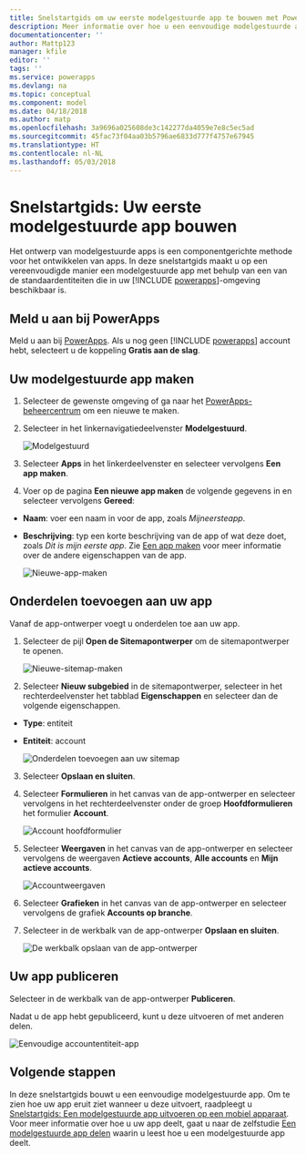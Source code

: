 ```yaml
---
title: Snelstartgids om uw eerste modelgestuurde app te bouwen met PowerApps | Microsoft Docs
description: Meer informatie over hoe u een eenvoudige modelgestuurde app bouwt
documentationcenter: ''
author: Mattp123
manager: kfile
editor: ''
tags: ''
ms.service: powerapps
ms.devlang: na
ms.topic: conceptual
ms.component: model
ms.date: 04/18/2018
ms.author: matp
ms.openlocfilehash: 3a9696a025608de3c142277da4059e7e8c5ec5ad
ms.sourcegitcommit: 45fac73f04aa03b5796ae6833d777f4757e67945
ms.translationtype: HT
ms.contentlocale: nl-NL
ms.lasthandoff: 05/03/2018
---
```

# <a name="quickstart-build-your-first-model-driven-app-from-scratch"></a>Snelstartgids: Uw eerste modelgestuurde app bouwen
Het ontwerp van modelgestuurde apps is een componentgerichte methode voor het ontwikkelen van apps. In deze snelstartgids maakt u op een vereenvoudigde manier een modelgestuurde app met behulp van een van de standaardentiteiten die in uw [!INCLUDE [powerapps](../../includes/powerapps.md)]-omgeving beschikbaar is. 

## <a name="sign-in-to-powerapps"></a>Meld u aan bij PowerApps
Meld u aan bij [PowerApps](https://web.powerapps.microsoft.com/). Als u nog geen [!INCLUDE [powerapps](../../includes/powerapps.md)] account hebt, selecteert u de koppeling **Gratis aan de slag**. 

## <a name="create-your-model-driven-app"></a>Uw modelgestuurde app maken

1.  Selecteer de gewenste omgeving of ga naar het [PowerApps-beheercentrum](https://admin.powerapps.microsoft.com/) om een nieuwe te maken.
2.  Selecteer in het linkernavigatiedeelvenster **Modelgestuurd**. 

    ![Modelgestuurd](media/build-first-model-driven-app/choose-design-mode.png)

3. Selecteer **Apps** in het linkerdeelvenster en selecteer vervolgens **Een app maken**.

4.  Voer op de pagina **Een nieuwe app maken** de volgende gegevens in en selecteer vervolgens **Gereed**: 
  - **Naam**: voer een naam in voor de app, zoals *Mijneersteapp*. 
  - **Beschrijving**: typ een korte beschrijving van de app of wat deze doet, zoals *Dit is mijn eerste app*.
Zie [Een app maken](https://docs.microsoft.com/dynamics365/customer-engagement/customize/create-edit-app#create-an-app) voor meer informatie over de andere eigenschappen van de app.
 
    ![Nieuwe-app-maken](media/build-first-model-driven-app/create-new-app.png)

## <a name="add-components-to-your-app"></a>Onderdelen toevoegen aan uw app
Vanaf de app-ontwerper voegt u onderdelen toe aan uw app.
1.  Selecteer de pijl **Open de Sitemapontwerper** om de sitemapontwerper te openen. 

    ![Nieuwe-sitemap-maken](media/build-first-model-driven-app/new-sitemap.png)

2.  Selecteer **Nieuw subgebied** in de sitemapontwerper, selecteer in het rechterdeelvenster het tabblad **Eigenschappen** en selecteer dan de volgende eigenschappen.
  - **Type**: entiteit
  - **Entiteit**: account

    ![Onderdelen toevoegen aan uw sitemap](media/build-first-model-driven-app/sitemap.png)

3.  Selecteer **Opslaan en sluiten**.
4.  Selecteer **Formulieren** in het canvas van de app-ontwerper en selecteer vervolgens in het rechterdeelvenster onder de groep **Hoofdformulieren** het formulier **Account**.

    ![Account hoofdformulier](media/build-first-model-driven-app/main-form.png)

5.  Selecteer **Weergaven** in het canvas van de app-ontwerper en selecteer vervolgens de weergaven **Actieve accounts**, **Alle accounts** en **Mijn actieve accounts**.

    ![Accountweergaven](media/build-first-model-driven-app/views.png)

6. Selecteer **Grafieken** in het canvas van de app-ontwerper en selecteer vervolgens de grafiek **Accounts op branche**.
7. Selecteer in de werkbalk van de app-ontwerper **Opslaan en sluiten**.

    ![De werkbalk opslaan van de app-ontwerper](media/build-first-model-driven-app/app-designer-toolbar.png)
 
<!-- ##  Validate your app
This step checks for component dependencies that are required for the app to work, but haven't yet been added to the app. 

1. On the app designer canvas, select the component that indicates a dependency, such as the **Forms** component. Then, on the right-pane select the **Required** tab, expand **Entity Dependencies** and then select all required dependencies. 

    ![Add dependencies](media/build-first-model-driven-app/resolve-dependencies.png)

2. Select **Add Dependencies**.
3. On the app designer toolbar, select **Save**.  -->

## <a name="publish-your-app"></a>Uw app publiceren
Selecteer in de werkbalk van de app-ontwerper **Publiceren**.

Nadat u de app hebt gepubliceerd, kunt u deze uitvoeren of met anderen delen.

![Eenvoudige accountentiteit-app](media/build-first-model-driven-app/accounts-quickstart-app.png)

## <a name="next-steps"></a>Volgende stappen
In deze snelstartgids bouwt u een eenvoudige modelgestuurde app. Om te zien hoe uw app eruit ziet wanneer u deze uitvoert, raadpleegt u [Snelstartgids: Een modelgestuurde app uitvoeren op een mobiel apparaat](../../user/run-app-client-model-driven.md).
Voor meer informatie over hoe u uw app deelt, gaat u naar de zelfstudie [Een modelgestuurde app delen](share-model-driven-app.md) waarin u leest hoe u een modelgestuurde app deelt.
